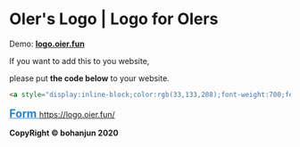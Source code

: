 # OIer's Logo | Logo for OIers

Demo: **[logo.oier.fun](https://logo.oier.fun/)**

If you want to add this to you website,

please put **the code below** to your website.

```html
<a style="display:inline-block;color:rgb(33,133,208);font-weight:700;font-size:1.4em" href="https://logo.oier.fun/">Form&nbsp;https://logo.oier.fun/</a>
```

<a style="display:inline-block;color:rgb(33,133,208);font-weight:700;font-size:1.4em" href="https://logo.oier.fun/">Form&nbsp;https://logo.oier.fun/</a>

**CopyRight © bohanjun 2020**
